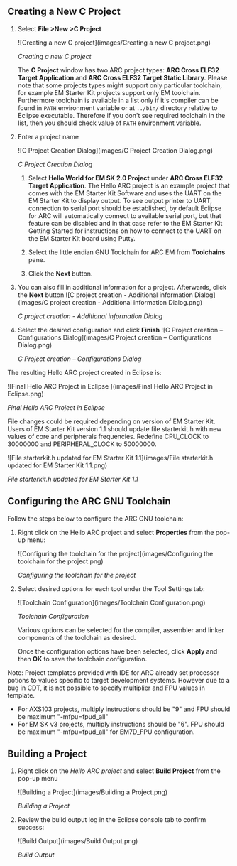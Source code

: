 Creating a New C Project
------------------------

1. Select **File >New >C Project**

    ![Creating a new C project](images/Creating a new C project.png)

    _Creating a new C project_

    The **C Project** window has two ARC project types:  **ARC Cross ELF32 Target Application** and **ARC Cross ELF32 Target Static Library**. Please note that some projects types might support only particular toolchain, for example EM Starter Kit projects support only EM toolchain. Furthermore toolchain is available in a list only if it's compiler can be found in `PATH` environment variable or at `../bin/` directory relative to Eclipse executable. Therefore if you don't see required toolchain in the list, then you should check value of `PATH` environment variable.

2. Enter a project name

   ![C Project Creation Dialog](images/C Project Creation Dialog.png)

   _C Project Creation Dialog_

   1. Select **Hello World for EM SK 2.0 Project** under **ARC Cross ELF32
   Target Application**. The Hello ARC project is an example project that
   comes with the EM Starter Kit Software and uses the UART on the EM Starter
   Kit to display output. To see output printer to UART, connection to serial
   port should be established, by default Eclipse for ARC will automatically
   connect to available serial port, but that feature can be disabled and in
   that case refer to the EM Starter Kit Getting Started for instructions on
   how to connect to the UART on the EM Starter Kit board using Putty.

   2. Select the little endian GNU Toolchain for ARC EM from **Toolchains**
   pane.

   3. Click the **Next** button.

3. You can also fill in additional information for a project. Afterwards, click the **Next** button
    ![C project creation - Additional information Dialog](images/C project creation - Additional information Dialog.png)

    _C project creation - Additional information Dialog_
4. Select the desired configuration and click **Finish**
    ![C Project creation – Configurations Dialog](images/C Project creation – Configurations Dialog.png)

    _C Project creation – Configurations Dialog_

The resulting Hello ARC project created in Eclipse is:

![Final Hello ARC Project in Eclipse ](images/Final Hello ARC Project in Eclipse.png)

_Final Hello ARC Project in Eclipse_

File changes could be required depending on version of EM Starter Kit. Users of EM Starter Kit version 1.1 should update file starterkit.h with new values of core and peripherals frequencies. Redefine CPU_CLOCK to 30000000 and PERIPHERAL_CLOCK to 50000000.

![File starterkit.h updated for EM Starter Kit 1.1](images/File starterkit.h updated for EM Starter Kit 1.1.png)

_File starterkit.h updated for EM Starter Kit 1.1_


Configuring the ARC GNU Toolchain
---------------------------------

Follow the steps below to configure the ARC GNU toolchain:

1. Right click on the Hello ARC project and select **Properties** from the pop-up menu:

    ![Configuring the toolchain for the project](images/Configuring the toolchain for the project.png)

    _Configuring the toolchain for the project_

2. Select desired options for each tool under the Tool Settings tab:

    ![Toolchain Configuration](images/Toolchain Configuration.png)

    _Toolchain Configuration_

    Various options can be selected for the compiler, assembler and linker components of the toolchain as desired.

    Once the configuration options have been selected, click **Apply** and then **OK** to save the toolchain configuration.

Note: Project templates provided with IDE for ARC already set processor potions to values specific to target development systems. However due to a bug in CDT, it is not possible to specify multiplier and FPU values in template.
  * For AXS103 projects, multiply instructions should be "9" and FPU should be maximum "-mfpu=fpud_all"
  * For EM SK v3 projects, multiply instructions should be "6". FPU should be maximum "-mfpu=fpud_all" for EM7D_FPU configuration.

Building a Project
------------------

1. Right click on the _Hello ARC project_ and select **Build Project** from the pop-up menu

    ![Building a Project](images/Building a Project.png)

    _Building a Project_

2. Review the build output log in the Eclipse console tab to confirm success:

    ![Build Output](images/Build Output.png)

    _Build Output_
